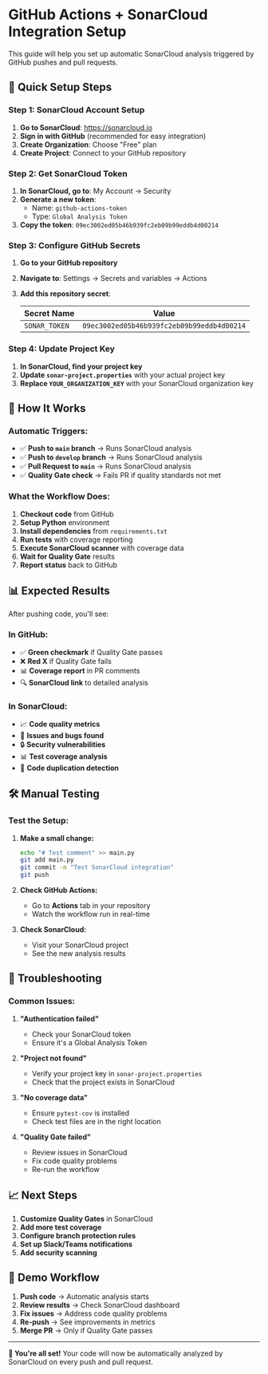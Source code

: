 # GitHub Actions + SonarCloud Integration Setup

This guide will help you set up automatic SonarCloud analysis triggered by GitHub pushes and pull requests.

## 🚀 Quick Setup Steps

### **Step 1: SonarCloud Account Setup**

1. **Go to SonarCloud**: https://sonarcloud.io
2. **Sign in with GitHub** (recommended for easy integration)
3. **Create Organization**: Choose "Free" plan
4. **Create Project**: Connect to your GitHub repository

### **Step 2: Get SonarCloud Token**

1. **In SonarCloud, go to**: My Account → Security
2. **Generate a new token**:
   - Name: `github-actions-token`
   - Type: `Global Analysis Token`
3. **Copy the token**: `09ec3002ed05b46b939fc2eb09b99eddb4d00214`

### **Step 3: Configure GitHub Secrets**

1. **Go to your GitHub repository**
2. **Navigate to**: Settings → Secrets and variables → Actions
3. **Add this repository secret**:

   | Secret Name | Value |
   |-------------|-------|
   | `SONAR_TOKEN` | `09ec3002ed05b46b939fc2eb09b99eddb4d00214` |

### **Step 4: Update Project Key**

1. **In SonarCloud, find your project key**
2. **Update `sonar-project.properties`** with your actual project key
3. **Replace `YOUR_ORGANIZATION_KEY`** with your SonarCloud organization key

## 🔄 How It Works

### **Automatic Triggers:**
- ✅ **Push to `main` branch** → Runs SonarCloud analysis
- ✅ **Push to `develop` branch** → Runs SonarCloud analysis  
- ✅ **Pull Request to `main`** → Runs SonarCloud analysis
- ✅ **Quality Gate check** → Fails PR if quality standards not met

### **What the Workflow Does:**
1. **Checkout code** from GitHub
2. **Setup Python** environment
3. **Install dependencies** from `requirements.txt`
4. **Run tests** with coverage reporting
5. **Execute SonarCloud scanner** with coverage data
6. **Wait for Quality Gate** results
7. **Report status** back to GitHub

## 📊 Expected Results

After pushing code, you'll see:

### **In GitHub:**
- ✅ **Green checkmark** if Quality Gate passes
- ❌ **Red X** if Quality Gate fails
- 📊 **Coverage report** in PR comments
- 🔍 **SonarCloud link** to detailed analysis

### **In SonarCloud:**
- 📈 **Code quality metrics**
- 🐛 **Issues and bugs found**
- 🔒 **Security vulnerabilities**
- 📊 **Test coverage analysis**
- 🔄 **Code duplication detection**

## 🛠️ Manual Testing

### **Test the Setup:**

1. **Make a small change:**
   ```bash
   echo "# Test comment" >> main.py
   git add main.py
   git commit -m "Test SonarCloud integration"
   git push
   ```

2. **Check GitHub Actions:**
   - Go to **Actions** tab in your repository
   - Watch the workflow run in real-time

3. **Check SonarCloud:**
   - Visit your SonarCloud project
   - See the new analysis results

## 🔧 Troubleshooting

### **Common Issues:**

1. **"Authentication failed"**
   - Check your SonarCloud token
   - Ensure it's a Global Analysis Token

2. **"Project not found"**
   - Verify your project key in `sonar-project.properties`
   - Check that the project exists in SonarCloud

3. **"No coverage data"**
   - Ensure `pytest-cov` is installed
   - Check test files are in the right location

4. **"Quality Gate failed"**
   - Review issues in SonarCloud
   - Fix code quality problems
   - Re-run the workflow

## 📈 Next Steps

1. **Customize Quality Gates** in SonarCloud
2. **Add more test coverage**
3. **Configure branch protection rules**
4. **Set up Slack/Teams notifications**
5. **Add security scanning**

## 🎯 Demo Workflow

1. **Push code** → Automatic analysis starts
2. **Review results** → Check SonarCloud dashboard
3. **Fix issues** → Address code quality problems
4. **Re-push** → See improvements in metrics
5. **Merge PR** → Only if Quality Gate passes

---

**🎉 You're all set!** Your code will now be automatically analyzed by SonarCloud on every push and pull request. 